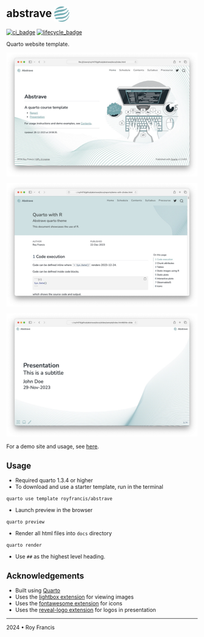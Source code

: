 # abstrave <span><a href="https://github.com/royfrancis/abstrave"><img src="assets/logo.png" style="height:40px;vertical-align:middle;"></a></span> 

[![ci_badge](https://github.com/royfrancis/abstrave/workflows/deploy/badge.svg)](https://github.com/royfrancis/abstrave/actions?workflow=deploy)    [![lifecycle_badge](https://lifecycle.r-lib.org/articles/figures/lifecycle-experimental.svg)](https://lifecycle.r-lib.org/articles/stages.html#experimental)

Quarto website template.

![Report home](preview-home.jpg)

![Report preview](preview-report.jpg)

![Slide preview](preview-slide.jpg)

For a demo site and usage, see [here](https://royfrancis.github.io/abstrave).

## Usage

- Required quarto 1.3.4 or higher
- To download and use a starter template, run in the terminal

```
quarto use template royfrancis/abstrave
```

- Launch preview in the browser

```
quarto preview
```

- Render all html files into `docs` directory

```
quarto render
```


- Use `##` as the highest level heading.

## Acknowledgements

- Built using [Quarto](https://quarto.org/)
- Uses the [lightbox extension](https://github.com/quarto-ext/lightbox) for viewing images
- Uses the [fontawesome extension](https://github.com/quarto-ext/fontawesome) for icons
- Uses the [reveal-logo extension](https://github.com/royfrancis/reveal-logo) for logos in presentation 

---

2024 • Roy Francis
